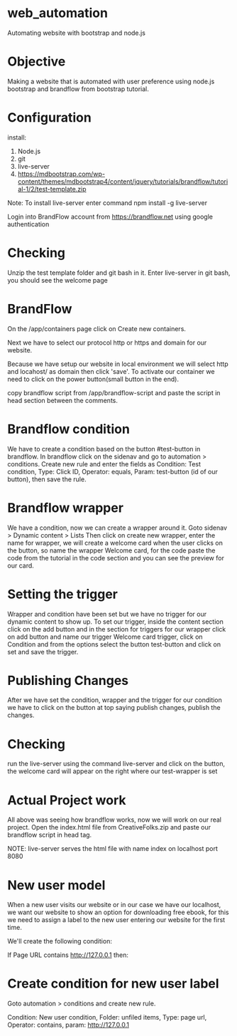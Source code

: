 # web_automation
Automating website with bootstrap and node.js

# Objective
Making a website that is automated with user preference using node.js bootstrap and brandflow
from bootstrap tutorial.

# Configuration
install: 
1. Node.js
2. git
3. live-server
4. https://mdbootstrap.com/wp-content/themes/mdbootstrap4/content/jquery/tutorials/brandflow/tutorial-1/2/test-template.zip

Note: To install live-server enter command
npm install -g live-server

Login into BrandFlow account from https://brandflow.net using google authentication

# Checking
Unzip the test template folder and git bash in it. Enter live-server in git bash, you should see 
the welcome page

# BrandFlow
On the /app/containers page click on Create new containers.

Next we have to select our protocol http or https and domain for our website.

Because we have setup our website in local environment we will select http and locahost/ as domain
then click 'save'. To activate our container we need to click on the power button(small button in 
the end).

copy brandflow script from /app/brandflow-script and paste the script in head section between the 
comments.

# Brandflow condition
We have to create a condition based on the button #test-button in brandflow.
In brandflow click on the sidenav and go to automation > conditions. Create new rule and enter the
fields as Condition: Test condition, Type: Click ID, Operator: equals, Param: test-button (id of 
our button), then save the rule.

# Brandflow wrapper
We have a condition, now we can create a wrapper around it. Goto sidenav > Dynamic content > Lists
Then click on create new wrapper, enter the name for wrapper, we will create a welcome card when 
the user clicks on the button, so name the wrapper Welcome card, for the code paste the code from 
the tutorial in the code section and you can see the preview for our card.

# Setting the trigger
Wrapper and condition have been set but we have no trigger for our dynamic content to show up.
To set our trigger, inside the content section click on the add button and in the section for 
triggers for our wrapper click on add button and name our trigger Welcome card trigger, click
on Condition and from the options select the button test-button and click on set and save the 
trigger.

# Publishing Changes
After we have set the condition, wrapper and the trigger for our condition we have to click on 
the button at top saying publish changes, publish the changes.

# Checking
run the live-server using the command live-server and click on the button, the welcome card will
appear on the right where our test-wrapper is set

# Actual Project work
All above was seeing how brandflow works, now we will work on our real project. Open the 
index.html file from CreativeFolks.zip and paste our brandflow script in head tag.

NOTE: live-server serves the html file with name index on localhost port 8080

# New user model
When a new user visits our website or in our case we have our localhost, we want our website to 
show an option for downloading free ebook, for this we need to assign a label to the new user 
entering our website for the first time.

We'll create the following condition:

If Page URL contains http://127.0.0.1 then:

# Create condition for new user label
Goto automation > conditions and create new rule.

Condition: New user condition, Folder: unfiled items, Type: page url, Operator: contains, param: 
http://127.0.0.1